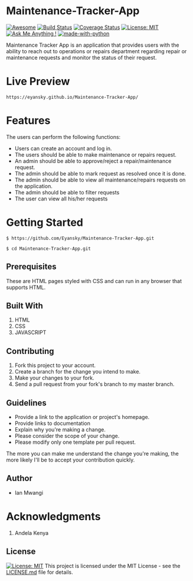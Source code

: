 # Maintenance-Tracker-App

[![Awesome](https://cdn.rawgit.com/sindresorhus/awesome/d7305f38d29fed78fa85652e3a63e154dd8e8829/media/badge.svg)](https://github.com/sindresorhus/awesome) [![Build Status](https://travis-ci.org/Eyansky/Maintenance-Tracker-App.svg?branch=ft-user-can-modify-request-157939238)](https://travis-ci.org/Eyansky/Maintenance-Tracker-App) [![Coverage Status](https://coveralls.io/repos/github/Eyansky/Maintenance-Tracker-App/badge.svg?branch=ft-user-can-modify-request-157939238)](https://coveralls.io/github/Eyansky/Maintenance-Tracker-App?branch=ft-user-can-modify-request-157939238) [![License: MIT](https://img.shields.io/badge/License-MIT-yellow.svg)](https://opensource.org/licenses/MIT) [![Ask Me Anything !](https://img.shields.io/badge/Ask%20me-anything-1abc9c.svg)](https://GitHub.com/Naereen/ama) [![made-with-python](https://img.shields.io/badge/Made%20with-Python-1f425f.svg)](https://www.python.org/)

Maintenance Tracker App is an application that provides users with the ability to reach out to operations or repairs department regarding repair or maintenance requests and monitor the status of their request.

# Live Preview

```
https://eyansky.github.io/Maintenance-Tracker-App/
```

# Features

The users can perform the following functions:

* Users can create an account and log in.
* The users should be able to make maintenance or repairs request.
* An admin should be able to approve/reject a repair/maintenance request.
* The admin should be able to mark request as resolved once it is done.
* The admin should be able to view all maintenance/repairs requests on the application.
* The admin should be able to filter requests
* The user can view all his/her requests

# Getting Started

```
$ https://github.com/Eyansky/Maintenance-Tracker-App.git
```

```
$ cd Maintenance-Tracker-App.git
```

## Prerequisites

These are HTML pages styled with CSS and can run in any browser that supports HTML.

## Built With

1.  HTML
2.  CSS
3.  JAVASCRIPT

## Contributing

1.  Fork this project to your account.
2.  Create a branch for the change you intend to make.
3.  Make your changes to your fork.
4.  Send a pull request from your fork's branch to my master branch.

## Guidelines

* Provide a link to the application or project's homepage.
* Provide links to documentation
* Explain why you're making a change.
* Please consider the scope of your change.
* Please modify only one template per pull request.

The more you can make me understand the change you're making, the more likely I'll be to accept your contribution quickly.

## Author

* Ian Mwangi

# Acknowledgments

1.  Andela Kenya

## License

[![License: MIT](https://img.shields.io/badge/License-MIT-yellow.svg)](https://opensource.org/licenses/MIT)
This project is licensed under the MIT License - see the [LICENSE.md](LICENSE.md) file for details.
